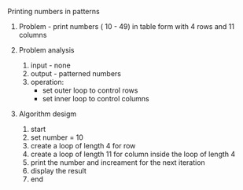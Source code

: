 Printing numbers in patterns

1. Problem - print numbers ( 10 - 49) in table form with 4 rows and 11 columns

2. Problem analysis

   1. input - none
   2. output - patterned numbers
   3. operation:
      - set outer loop to control rows
      - set inner loop to control columns

3. Algorithm desigm

   1. start
   2. set number = 10
   3. create a loop of length 4 for row
   4. create a loop of length 11 for column inside the loop of length 4
   5. print the number and increament for the next iteration
   6. display the result
   7. end
